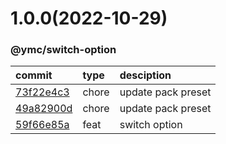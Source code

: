 <a name="1.0.0"></a>
# 1.0.0(2022-10-29)
### @ymc/switch-option
commit|type|desciption
:----|:----|:----
[73f22e4c3](https://github.com/ymc-github/js-idea/commit/473f22e4c3b84778e31f4fc694dbfbfe3c603851)|chore|update pack preset
[49a82900d](https://github.com/ymc-github/js-idea/commit/649a82900ddb717c0cae1fb619e7f33a7d1014d2)|chore|update pack preset
[59f66e85a](https://github.com/ymc-github/js-idea/commit/159f66e85a9a929d8d4a8f63ad2e9ee3f59769c3)|feat|switch option